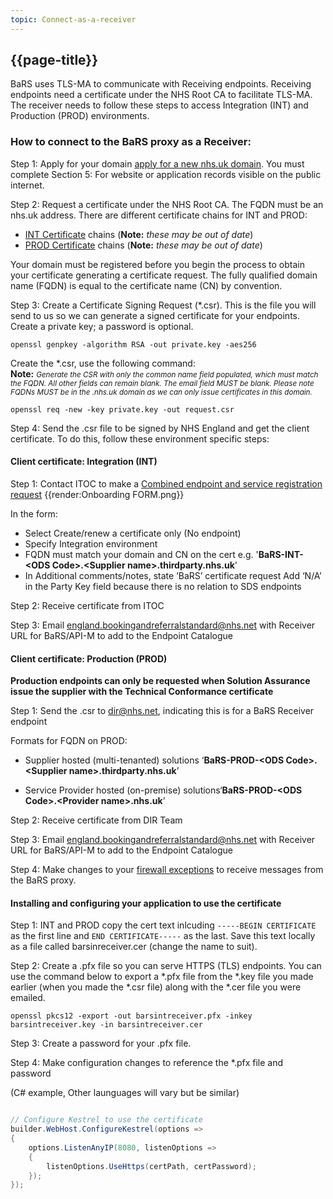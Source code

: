 ```yaml
---
topic: Connect-as-a-receiver
---
```


## {{page-title}}

BaRS uses TLS-MA to communicate with Receiving endpoints. Receiving endpoints need a certificate under the NHS Root CA to facilitate TLS-MA.  The receiver needs to follow these steps to access Integration (INT) and Production (PROD) environments.

### How to connect to the BaRS proxy as a Receiver:

Step 1: Apply for your domain [apply for a new nhs.uk domain](https://digital.nhs.uk/services/networking-addressing/apply-for-an-nhs.uk-domain-for-websites-and-web-applications).  You must complete Section 5: For website or application records visible on the public internet.

Step 2: Request a certificate under the NHS Root CA. The FQDN must be an nhs.uk address.
There are different certificate chains for INT and PROD:
* [INT Certificate](https://digital.nhs.uk/services/path-to-live-environments/integration-environment#rootca-and-subca-certificates) chains (**Note:** _these may be out of date_)
* [PROD Certificate](https://digital.nhs.uk/services/path-to-live-environments/live-environment) chains (**Note:** _these may be out of date_)

Your domain must be registered before you begin the process to obtain your certificate  generating a certificate request. The fully qualified domain name (FQDN) is equal to the certificate name (CN) by convention.

Step 3: Create a Certificate Signing Request (*.csr). This is the file you will send to us so we can generate a signed certificate for your endpoints. Create a private key; a password is optional.
```
openssl genpkey -algorithm RSA -out private.key -aes256
```
Create the *.csr, use the following command:</br>
**Note:** <small>_Generate the CSR with only the common name field populated, which must match the FQDN. All other fields can remain blank. The email field MUST be blank. Please note FQDNs MUST be in the .nhs.uk domain as we can only issue certificates in this domain._</small>
```
openssl req -new -key private.key -out request.csr
```

Step 4: Send the .csr file to be signed by NHS England and get the client certificate. To do this, follow these environment specific steps:

#### Client certificate: Integration (INT)

Step 1: Contact ITOC to make a [Combined endpoint and service registration request](https://digital.nhs.uk/services/path-to-live-environments/path-to-live-forms/combined-endpoint-and-service-registration-request) 
     {{render:Onboarding FORM.png}}

In the form:
* Select Create/renew a certificate only (No endpoint)
* Specify Integration environment
* FQDN must match your domain and CN on the cert e.g. '**BaRS-INT-\<ODS Code\>.\<Supplier name\>.thirdparty.nhs.uk**'
* In Additional comments/notes, state ‘BaRS’ certificate request
Add ‘N/A’ in the Party Key field because there is no relation to SDS endpoints

Step 2: Receive certificate from ITOC

Step 3: Email <england.bookingandreferralstandard@nhs.net> with Receiver URL for BaRS/API-M to add to the Endpoint Catalogue

#### Client certificate: Production (PROD)

**Production endpoints can only be requested when Solution Assurance issue the supplier with the Technical Conformance certificate** 

Step 1: Send the .csr to <dir@nhs.net>, indicating this is for a BaRS Receiver endpoint

Formats for FQDN on PROD:
* Supplier hosted (multi-tenanted) solutions ‘**BaRS-PROD-\<ODS Code\>.\<Supplier name\>.thirdparty.nhs.uk**’

* Service Provider  hosted (on-premise) solutions‘**BaRS-PROD-\<ODS Code\>.\<Provider name\>.nhs.uk**’

Step 2: Receive certificate from DIR Team

Step 3: Email <england.bookingandreferralstandard@nhs.net> with Receiver URL for BaRS/API-M to add to the Endpoint Catalogue

Step 4: Make changes to your [firewall exceptions](https://simplifier.net/guide/nhsbookingandreferralstandard/Home/Deploy/Technical-deployment\Firewallexceptions) to receive messages from the BaRS proxy.

#### Installing and configuring your application to use the certificate
Step 1: INT and PROD copy the cert text inlcuding `-----BEGIN CERTIFICATE` as the first line and `END CERTIFICATE-----` as the last. Save this text locally as a file called barsinreceiver.cer (change the name to suit).

Step 2: Create a .pfx file so you can serve HTTPS (TLS) endpoints. You can use the command below to export a *.pfx file from the *.key file you made earlier (when you made the *.csr file) along with the *.cer file you were emailed.

```
openssl pkcs12 -export -out barsintreceiver.pfx -inkey barsintreceiver.key -in barsintreceiver.cer
```

Step 3: Create a password for your .pfx file. 

Step 4: Make configuration changes to reference the *.pfx file and password

(C# example, Other launguages will vary but be similar)

``` c#

// Configure Kestrel to use the certificate
builder.WebHost.ConfigureKestrel(options =>
{
    options.ListenAnyIP(8080, listenOptions =>
    {
        listenOptions.UseHttps(certPath, certPassword);
    });
});

```

